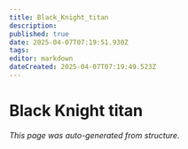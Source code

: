 ```yaml
---
title: Black_Knight_titan
description: 
published: true
date: 2025-04-07T07:19:51.930Z
tags: 
editor: markdown
dateCreated: 2025-04-07T07:19:49.523Z
---
```


# Black Knight titan

*This page was auto-generated from structure.*